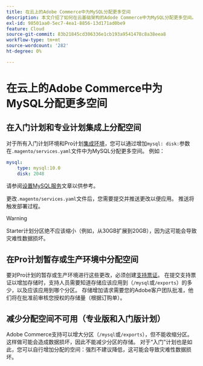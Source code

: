 ```yaml
---
title: 在云上的Adobe Commerce中为MySQL分配更多空间
description: 本文介绍了如何在云基础架构的Adode Commerce中为MySQL分配更多空间。
exl-id: 98501aa0-5ec7-4ea1-8856-13d171ad0be9
feature: Cloud
source-git-commit: 83b21845cd306336e1cb193a9541478c8a38eea8
workflow-type: tm+mt
source-wordcount: '282'
ht-degree: 0%

---
```


# 在云上的Adobe Commerce中为MySQL分配更多空间


## 在入门计划和专业计划集成上分配空间

对于所有入门计划环境和Pro计划[集成环境](/help/announcements/adobe-commerce-announcements/integration-environment-enhancement-request-pro-and-starter.md)，您可以通过增加`mysql: disk:`参数在`.magento/services.yaml`文件中为MySQL分配更多空间。 例如：

```yaml
mysql:
    type: mysql:10.0
    disk: 2048
```

请参阅[设置MySQL服务](https://devdocs.magento.com/guides/v2.3/cloud/project/project-conf-files_services-mysql.html)文章以供参考。

更改`.magento/services.yaml`文件后，您需要提交并推送更改以便应用。 推送将触发部署过程。

>[!WARNING]
>
>Starter计划分区绝不应该缩小（例如，从30GB扩展到20GB），因为这可能会导致灾难性数据损坏。

## 在Pro计划暂存或生产环境中分配空间

要对Pro计划的暂存或生产环境进行这些更改，必须创建[支持票证](/help/help-center-guide/help-center/magento-help-center-user-guide.md#merchant-not-displayed)。 在提交支持票证以增加存储时，支持人员需要知道存储应该应用到（`/mysql`或`/exports`）的多少，以及应该应用到哪个分区。 存储增加请求需要您的Adobe客户团队批准，他们将在批准前审核您授权的存储量（根据订购单）。

## 减少分配空间不可用（专业版和入门版计划）

Adobe Commerce支持可以增大分区（`/mysql`或`/exports`），但不能收缩分区。 这样做可能会造成数据损坏，因此不能减少分区的存储。
对于“入门”计划也是如此，您可以自行增加分配的空间：强烈不建议降低，这可能会导致灾难性数据损坏。
